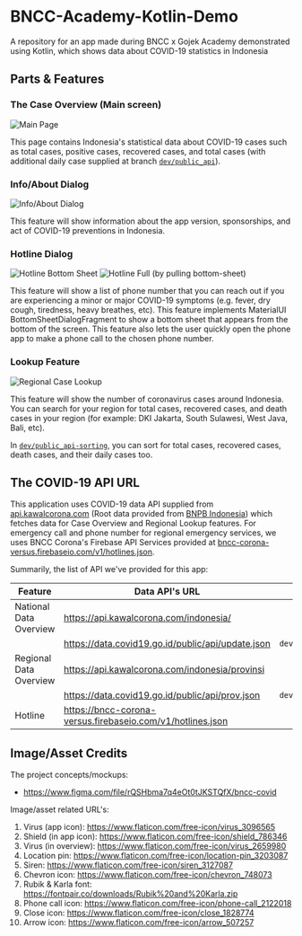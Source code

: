 # BNCC-Academy-Kotlin-Demo

A repository for an app made during BNCC x Gojek Academy demonstrated using Kotlin, which shows data about COVID-19 statistics in Indonesia


## Parts & Features

### The Case Overview (Main screen)

![Main Page](screenshots/home.png "Main Page")

This page contains Indonesia's statistical data about COVID-19 cases such as total cases, positive cases, recovered cases, and total cases (with additional daily case supplied at branch [`dev/public_api`](https://github.com/akmalrusli363/BNCC-Academy-Kotlin-Demo/tree/dev/public_api)).

### Info/About Dialog

![Info/About Dialog](screenshots/about.png "Info/About Dialog")

This feature will show information about the app version, sponsorships, and act of COVID-19 preventions in Indonesia.

### Hotline Dialog

![Hotline Bottom Sheet](screenshots/hotline.png "Hotline Bottom Sheet")
![Hotline Full (by pulling bottom-sheet)](screenshots/hotline-full.png "Hotline Full (by pulling bottom-sheet)")

This feature will show a list of phone number that you can reach out if you are experiencing a minor or major COVID-19 symptoms (e.g. fever, dry cough, tiredness, heavy breathes, etc). This feature implements MaterialUI BottomSheetDialogFragment to show a bottom sheet that appears from the bottom of the screen. This feature also lets the user quickly open the phone app to make a phone call to the chosen phone number.

### Lookup Feature

![Regional Case Lookup](screenshots/region-lookup.png "Regional Case Lookup")

This feature will show the number of coronavirus cases around Indonesia. You can search for your region for total cases, recovered cases, and death cases in your region (for example: DKI Jakarta, South Sulawesi, West Java, Bali, etc).

In [`dev/public_api-sorting`](https://github.com/akmalrusli363/BNCC-Academy-Kotlin-Demo/tree/dev/public_api-sorting), you can sort for total cases, recovered cases, death cases, and their daily cases too. 


## The COVID-19 API URL

This application uses COVID-19 data API supplied from [api.kawalcorona.com](api.kawalcorona.com) (Root data provided from [BNPB Indonesia](https://covid19.bnpb.go.id/)) which fetches data for Case Overview and Regional Lookup features. For emergency call and phone number for regional emergency services, we uses BNCC Corona's Firebase API Services provided at [bncc-corona-versus.firebaseio.com/v1/hotlines.json](https://bncc-corona-versus.firebaseio.com/v1/hotlines.json).

Summarily, the list of API we've provided for this app:

| Feature | Data API's URL | Branch |
| --- | --- | :---: |
| National Data Overview | https://api.kawalcorona.com/indonesia/ | `master` |
|  | https://data.covid19.go.id/public/api/update.json | `dev/public_api` |
| Regional Data Overview | https://api.kawalcorona.com/indonesia/provinsi | `master` |
|  | https://data.covid19.go.id/public/api/prov.json | `dev/public_api` |
| Hotline | https://bncc-corona-versus.firebaseio.com/v1/hotlines.json | any |


## Image/Asset Credits

The project concepts/mockups:
- https://www.figma.com/file/rQSHbma7q4eOt0tJKSTQfX/bncc-covid

Image/asset related URL's:
1. Virus (app icon): https://www.flaticon.com/free-icon/virus_3096565
2. Shield (in app icon): https://www.flaticon.com/free-icon/shield_786346
3. Virus (in overview): https://www.flaticon.com/free-icon/virus_2659980
4. Location pin: https://www.flaticon.com/free-icon/location-pin_3203087
5. Siren: https://www.flaticon.com/free-icon/siren_3127087
6. Chevron icon: https://www.flaticon.com/free-icon/chevron_748073
7. Rubik & Karla font: https://fontpair.co/downloads/Rubik%20and%20Karla.zip
8. Phone call icon: https://www.flaticon.com/free-icon/phone-call_2122018
9. Close icon: https://www.flaticon.com/free-icon/close_1828774
10. Arrow icon: https://www.flaticon.com/free-icon/arrow_507257
